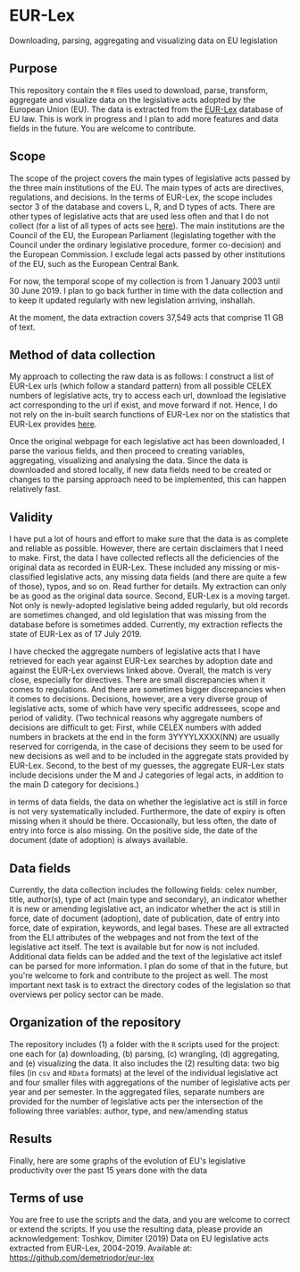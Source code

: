 # EUR-Lex
Downloading, parsing, aggregating and visualizing data on EU legislation

## Purpose
This repository contain the `R` files used to download, parse, transform, aggregate and visualize data on the legislative acts adopted by the European Union (EU). The data is extracted from the [EUR-Lex](https://eur-lex.europa.eu/) database of EU law. This is work in progress and I plan to add more features and data fields in the future. You are welcome to contribute.

## Scope
The scope of the project covers the main types of legislative acts passed by the three main institutions of the EU. The main types of acts are directives, regulations, and decisions. In the terms of EUR-Lex, the scope includes sector 3 of the database and covers L, R, and D types of acts. There are other types of legislative acts that are used less often and that I do not collect (for a list of all types of acts see [here](https://eur-lex.europa.eu/content/tools/TableOfSectors/types_of_documents_in_eurlex.html)). The main institutions are the Council of the EU, the European Parliament (legislating together with the Council under the ordinary legislative procedure, former co-decision) and the European Commission. I exclude legal acts passed by other institutions of the EU, such as the European Central Bank. 

For now, the temporal scope of my collection is from 1 January 2003 until 30 June 2019. I plan to go back further in time with the data collection and to keep it updated regularly with new legislation arriving, inshallah.

At the moment, the data extraction covers 37,549 acts that comprise 11 GB of text.

## Method of data collection
My approach to collecting the raw data is as follows: I construct a list of EUR-Lex urls (which follow a standard pattern) from all possible CELEX numbers of legislative acts, try to access each url, download the legislative act corresponding to the url if exist, and move forward if not. Hence, I do not rely on the in-built search functions of EUR-Lex nor on the statistics that EUR-Lex provides [here](https://eur-lex.europa.eu/statistics/2019/legislative-acts-statistics.html).

Once the original webpage for each legislative act has been downloaded, I parse the various fields, and then proceed to creating variables, aggregating, visualizing and analysing the data. Since the data is downloaded and stored locally, if new data fields need to be created or changes to the parsing approach need to be implemented, this can happen relatively fast.

## Validity
I have put a lot of hours and effort to make sure that the data is as complete and reliable as possible. However, there are certain disclaimers that I need to make. First, the data I have collected reflects all the deficiencies of the original data as recorded in EUR-Lex. These included any missing or mis-classified legislative acts, any missing data fields (and there are quite a few of those), typos, and so on. Read further for details. My extraction can only be as good as the original data source. Second, EUR-Lex is a moving target. Not only is newly-adopted legislative being added regularly, but old records are sometimes changed, and old legislation that was missing from the database before is sometimes added. Currently, my extraction reflects the state of EUR-Lex as of 17 July 2019. 

I have checked the aggregate numbers of legislative acts that I have retrieved for each year against EUR-Lex searches by adoption date and against the EUR-Lex overviews linked above. Overall, the match is very close, especially for directives. There are small discrepancies when it comes to regulations. And there are sometimes bigger discrepancies when it comes to decisions. Decisions, however, are a very diverse group of legislative acts, some of which have very specific addressees, scope and period of validity. (Two technical reasons why aggregate numbers of decisions are difficult to get: First, while CELEX numbers with added numbers in brackets at the end in the form 3YYYYLXXXX(NN) are usually reserved for corrigenda, in the case of decisions they seem to be used for new decisions as well and to be included in the aggregate stats provided by EUR-Lex. Second, to the best of my guesses, the aggregate EUR-Lex stats include decisions under the M and J categories of legal acts, in addition to the main D category for decisions.)

in terms of data fields, the data on whether the legislative act is still in force is not very systematically included. Furthermore, the date of expiry is often missing when it should be there. Occasionally, but less often, the date of entry into force is also missing. On the positive side, the date of the document (date of adoption) is always available. 

## Data fields
Currently, the data collection includes the following fields: celex number, title, author(s), type of act (main type and secondary), an indicator whether it is new or amending legislative act, an indicator whether the act is still in force, date of document (adoption), date of publication, date of entry into force, date of expiration, keywords, and legal bases. These are all extracted from the ELI attributes of the webpages and not from the text of the legislative act itself. The text is available but for now is not included. Additional data fields can be added and the text of the legislative act itslef can be parsed for more information. I plan do some of that in the future, but you're welcome to fork and contribute to the project as well. The most important next task is to extract the directory codes of the legislation so that overviews per policy sector can be made.   

## Organization of the repository
The repository includes (1) a folder with the `R` scripts used for the project: one each for (a) downloading, (b) parsing, (c) wrangling, (d) aggregating, and (e) visualizing the data. It also includes the (2) resulting data: two big files (in `csv` and `RData` formats) at the level of the individual legislative act and four smaller files with aggregations of the number of legislative acts per year and per semester. In the aggregated files, separate numbers are provided for the number of legislative acts per the intersection of the following three variables: author, type, and new/amending status

## Results
Finally, here are some graphs of the evolution of EU's legislative productivity over the past 15 years done with the data




## Terms of use
You are free to use the scripts and the data, and you are welcome to correct or extend the scripts. If you use the resulting data, please provide an acknowledgement: Toshkov, Dimiter (2019) Data on EU legislative acts extracted from EUR-Lex, 2004-2019. Available at: https://github.com/demetriodor/eur-lex 
